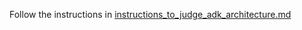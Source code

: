 Follow the instructions in [instructions_to_judge_adk_architecture.md](documentation/instructions_to_judge_adk_architecture.md)